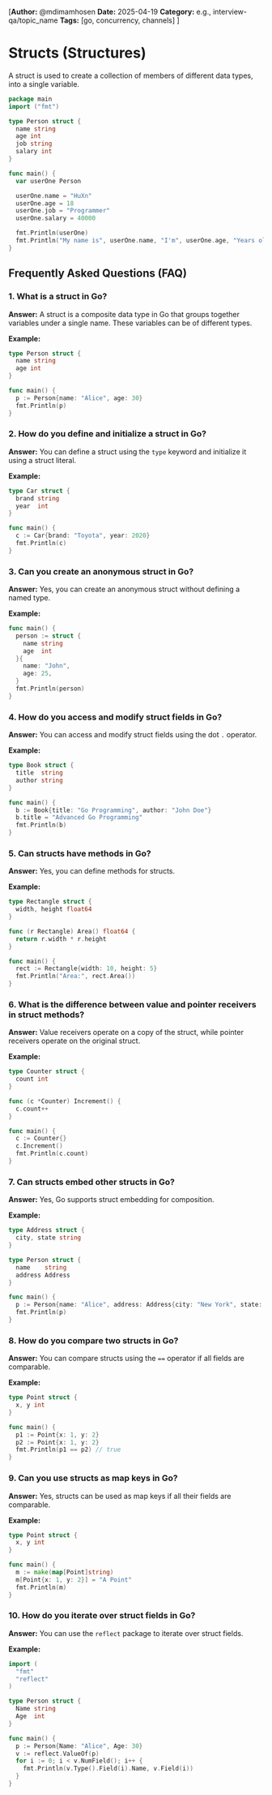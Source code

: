 [**Author:** @mdimamhosen
**Date:** 2025-04-19
**Category:** e.g., interview-qa/topic_name
**Tags:** [go, concurrency, channels]
]

# Structs (Structures)

A struct is used to create a collection of members of different data types, into a single variable.

```go
package main
import ("fmt")

type Person struct {
  name string
  age int
  job string
  salary int
}

func main() {
  var userOne Person

  userOne.name = "HuXn"
  userOne.age = 18
  userOne.job = "Programmer"
  userOne.salary = 40000

  fmt.Println(userOne)
  fmt.Println("My name is", userOne.name, "I'm", userOne.age, "Years old", "My Profession is", userOne.job, "My salary is", userOne.salary)
}
```

## Frequently Asked Questions (FAQ)

### 1. What is a struct in Go?

**Answer:** A struct is a composite data type in Go that groups together variables under a single name. These variables can be of different types.

**Example:**

```go
type Person struct {
  name string
  age int
}

func main() {
  p := Person{name: "Alice", age: 30}
  fmt.Println(p)
}
```

### 2. How do you define and initialize a struct in Go?

**Answer:** You can define a struct using the `type` keyword and initialize it using a struct literal.

**Example:**

```go
type Car struct {
  brand string
  year  int
}

func main() {
  c := Car{brand: "Toyota", year: 2020}
  fmt.Println(c)
}
```

### 3. Can you create an anonymous struct in Go?

**Answer:** Yes, you can create an anonymous struct without defining a named type.

**Example:**

```go
func main() {
  person := struct {
    name string
    age  int
  }{
    name: "John",
    age: 25,
  }
  fmt.Println(person)
}
```

### 4. How do you access and modify struct fields in Go?

**Answer:** You can access and modify struct fields using the dot `.` operator.

**Example:**

```go
type Book struct {
  title  string
  author string
}

func main() {
  b := Book{title: "Go Programming", author: "John Doe"}
  b.title = "Advanced Go Programming"
  fmt.Println(b)
}
```

### 5. Can structs have methods in Go?

**Answer:** Yes, you can define methods for structs.

**Example:**

```go
type Rectangle struct {
  width, height float64
}

func (r Rectangle) Area() float64 {
  return r.width * r.height
}

func main() {
  rect := Rectangle{width: 10, height: 5}
  fmt.Println("Area:", rect.Area())
}
```

### 6. What is the difference between value and pointer receivers in struct methods?

**Answer:** Value receivers operate on a copy of the struct, while pointer receivers operate on the original struct.

**Example:**

```go
type Counter struct {
  count int
}

func (c *Counter) Increment() {
  c.count++
}

func main() {
  c := Counter{}
  c.Increment()
  fmt.Println(c.count)
}
```

### 7. Can structs embed other structs in Go?

**Answer:** Yes, Go supports struct embedding for composition.

**Example:**

```go
type Address struct {
  city, state string
}

type Person struct {
  name    string
  address Address
}

func main() {
  p := Person{name: "Alice", address: Address{city: "New York", state: "NY"}}
  fmt.Println(p)
}
```

### 8. How do you compare two structs in Go?

**Answer:** You can compare structs using the `==` operator if all fields are comparable.

**Example:**

```go
type Point struct {
  x, y int
}

func main() {
  p1 := Point{x: 1, y: 2}
  p2 := Point{x: 1, y: 2}
  fmt.Println(p1 == p2) // true
}
```

### 9. Can you use structs as map keys in Go?

**Answer:** Yes, structs can be used as map keys if all their fields are comparable.

**Example:**

```go
type Point struct {
  x, y int
}

func main() {
  m := make(map[Point]string)
  m[Point{x: 1, y: 2}] = "A Point"
  fmt.Println(m)
}
```

### 10. How do you iterate over struct fields in Go?

**Answer:** You can use the `reflect` package to iterate over struct fields.

**Example:**

```go
import (
  "fmt"
  "reflect"
)

type Person struct {
  Name string
  Age  int
}

func main() {
  p := Person{Name: "Alice", Age: 30}
  v := reflect.ValueOf(p)
  for i := 0; i < v.NumField(); i++ {
    fmt.Println(v.Type().Field(i).Name, v.Field(i))
  }
}
```

